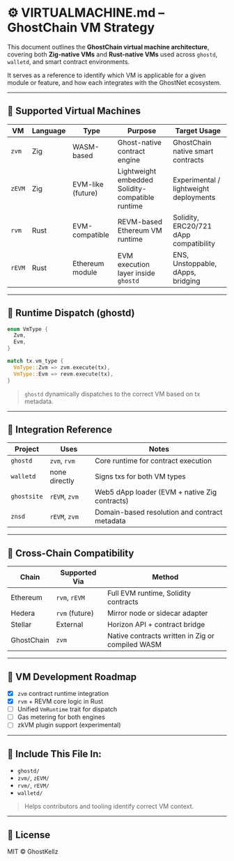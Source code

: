 # ⚙️ VIRTUALMACHINE.md – GhostChain VM Strategy

This document outlines the **GhostChain virtual machine architecture**, covering both **Zig-native VMs** and **Rust-native VMs** used across `ghostd`, `walletd`, and smart contract environments.

It serves as a reference to identify which VM is applicable for a given module or feature, and how each integrates with the GhostNet ecosystem.

---

## 🧠 Supported Virtual Machines

| VM     | Language | Type              | Purpose                                          | Target Usage                           |
| ------ | -------- | ----------------- | ------------------------------------------------ | -------------------------------------- |
| `zvm`  | Zig      | WASM-based        | Ghost-native contract engine                     | GhostChain native smart contracts      |
| `zEVM` | Zig      | EVM-like (future) | Lightweight embedded Solidity-compatible runtime | Experimental / lightweight deployments |
| `rvm`  | Rust     | EVM-compatible    | REVM-based Ethereum VM runtime                   | Solidity, ERC20/721 dApp compatibility |
| `rEVM` | Rust     | Ethereum module   | EVM execution layer inside `ghostd`              | ENS, Unstoppable, dApps, bridging      |

---

## 🔧 Runtime Dispatch (ghostd)

```rust
enum VmType {
  Zvm,
  Evm,
}

match tx.vm_type {
  VmType::Zvm => zvm.execute(tx),
  VmType::Evm => revm.execute(tx),
}
```

> `ghostd` dynamically dispatches to the correct VM based on tx metadata.

---

## 🔗 Integration Reference

| Project     | Uses          | Notes                                         |
| ----------- | ------------- | --------------------------------------------- |
| `ghostd`    | `zvm`, `rvm`  | Core runtime for contract execution           |
| `walletd`   | none directly | Signs txs for both VM types                   |
| `ghostsite` | `rEVM`, `zvm` | Web5 dApp loader (EVM + native Zig contracts) |
| `znsd`      | `rEVM`, `zvm` | Domain-based resolution and contract metadata |

---

## 🔁 Cross-Chain Compatibility

| Chain      | Supported Via  | Method                                           |
| ---------- | -------------- | ------------------------------------------------ |
| Ethereum   | `rvm`, `rEVM`  | Full EVM runtime, Solidity contracts             |
| Hedera     | `rvm` (future) | Mirror node or sidecar adapter                   |
| Stellar    | External       | Horizon API + contract bridge                    |
| GhostChain | `zvm`          | Native contracts written in Zig or compiled WASM |

---

## 🚀 VM Development Roadmap

* [x] `zvm` contract runtime integration
* [x] `rvm` + REVM core logic in Rust
* [ ] Unified `VmRuntime` trait for dispatch
* [ ] Gas metering for both engines
* [ ] zkVM plugin support (experimental)

---

## 📂 Include This File In:

* `ghostd/`
* `zvm/`, `zEVM/`
* `rvm/`, `rEVM/`
* `walletd/`

> Helps contributors and tooling identify correct VM context.

---

## 📜 License

MIT © GhostKellz

